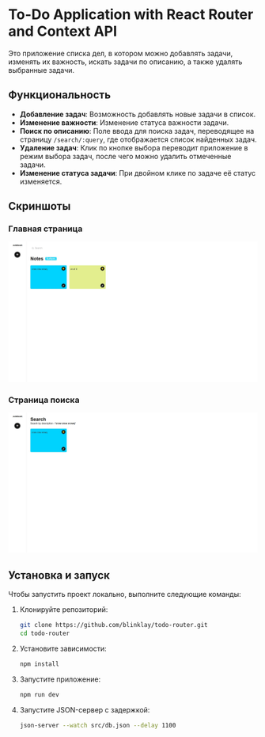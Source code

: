 # To-Do Application with React Router and Context API

Это приложение списка дел, в котором можно добавлять задачи, изменять их важность, искать задачи по описанию, а также удалять выбранные задачи.

## Функциональность

- **Добавление задач**: Возможность добавлять новые задачи в список.
- **Изменение важности**: Изменение статуса важности задачи.
- **Поиск по описанию**: Поле ввода для поиска задач, переводящее на страницу `/search/:query`, где отображается список найденных задач.
- **Удаление задач**: Клик по кнопке выбора переводит приложение в режим выбора задач, после чего можно удалить отмеченные задачи.
- **Изменение статуса задачи**: При двойном клике по задаче её статус изменяется.

## Скриншоты

### Главная страница
![Главная страница](./public/screen1.jpg)

### Страница поиска
![Страница поиска](./public/screen2.jpg)

## Установка и запуск

Чтобы запустить проект локально, выполните следующие команды:

1. Клонируйте репозиторий:
    ```bash
    git clone https://github.com/blinklay/todo-router.git
    cd todo-router
    ```

2. Установите зависимости:
    ```bash
    npm install
    ```

3. Запустите приложение:
    ```bash
    npm run dev
    ```

4. Запустите JSON-сервер с задержкой:
    ```bash
    json-server --watch src/db.json --delay 1100
    ```

